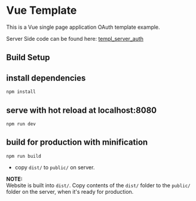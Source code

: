 # Vue Template

This is a Vue single page application OAuth template example.  
  
Server Side code can be found here: [templ_server_auth](https://github.com/CyberAllianceLLC/templ_server_auth)

## Build Setup

## install dependencies
`npm install`

## serve with hot reload at localhost:8080
`npm run dev`

## build for production with minification
`npm run build`  
- copy `dist/` to `public/` on server.

**NOTE:**  
Website is built into `dist/`. Copy contents of the `dist/` folder to the `public/` folder on the server, when it's ready for production.
